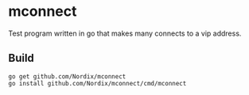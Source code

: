 # mconnect

Test program written in go that makes many connects to a vip address.

## Build

```
go get github.com/Nordix/mconnect
go install github.com/Nordix/mconnect/cmd/mconnect
```
